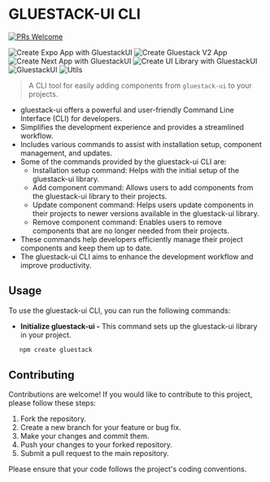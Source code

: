 # GLUESTACK-UI CLI

[![PRs Welcome](https://img.shields.io/badge/PRs-welcome-brightgreen.svg?style=flat-square)](http://makeapullrequest.com)

![Create Expo App with GluestackUI](https://github.com/gluestack/gluestack-ui-cli/actions/workflows/create-expo-app-with-gluestack-ui.yml/badge.svg)
![Create Gluestack V2 App](https://github.com/gluestack/gluestack-ui-cli/actions/workflows/create-gluestack-v2-app.yml/badge.svg)
![Create Next App with GluestackUI](https://github.com/gluestack/gluestack-ui-cli/actions/workflows/create-next-app-with-gluestack-ui.yml/badge.svg)
![Create UI Library with GluestackUI](https://github.com/gluestack/gluestack-ui-cli/actions/workflows/create-ui-library-with-gluestack-ui.yml/badge.svg)
![GluestackUI](https://github.com/gluestack/gluestack-ui-cli/actions/workflows/gluestack-ui.yml/badge.svg)
![Utils](https://github.com/gluestack/gluestack-ui-cli/actions/workflows/utils.yml/badge.svg)

> A CLI tool for easily adding components from `gluestack-ui` to your projects.

- gluestack-ui offers a powerful and user-friendly Command Line Interface (CLI) for developers.
- Simplifies the development experience and provides a streamlined workflow.
- Includes various commands to assist with installation setup, component management, and updates.
- Some of the commands provided by the gluestack-ui CLI are:
  - Installation setup command: Helps with the initial setup of the gluestack-ui library.
  - Add component command: Allows users to add components from the gluestack-ui library to their projects.
  - Update component command: Helps users update components in their projects to newer versions available in the gluestack-ui library.
  - Remove component command: Enables users to remove components that are no longer needed from their projects.
- These commands help developers efficiently manage their project components and keep them up to date.
- The gluestack-ui CLI aims to enhance the development workflow and improve productivity.

## Usage

To use the gluestack-ui CLI, you can run the following commands:

- **Initialize gluestack-ui -** This command sets up the gluestack-ui library in your project.

```bash
   npm create gluestack
```

## Contributing

Contributions are welcome! If you would like to contribute to this project, please follow these steps:

1. Fork the repository.
2. Create a new branch for your feature or bug fix.
3. Make your changes and commit them.
4. Push your changes to your forked repository.
5. Submit a pull request to the main repository.

Please ensure that your code follows the project's coding conventions.
